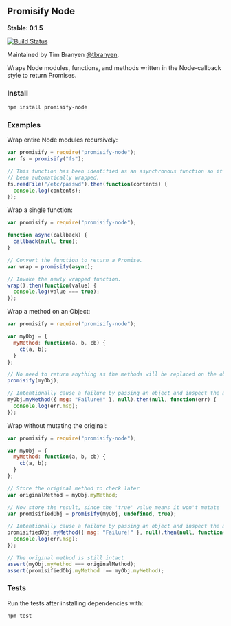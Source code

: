 Promisify Node
--------------

**Stable: 0.1.5** 

[![Build
Status](https://travis-ci.org/nodegit/promisify-node.png?branch=master)](https://travis-ci.org/nodegit/promisify-node)

Maintained by Tim Branyen [@tbranyen](http://twitter.com/tbranyen).

Wraps Node modules, functions, and methods written in the Node-callback style
to return Promises.

### Install ###

``` bash
npm install promisify-node
```

### Examples ###

Wrap entire Node modules recursively:

``` javascript
var promisify = require("promisify-node");
var fs = promisify("fs");

// This function has been identified as an asynchronous function so it has
// been automatically wrapped.
fs.readFile("/etc/passwd").then(function(contents) {
  console.log(contents);
});
```

Wrap a single function:

``` javascript
var promisify = require("promisify-node");

function async(callback) {
  callback(null, true);
}

// Convert the function to return a Promise.
var wrap = promisify(async);

// Invoke the newly wrapped function.
wrap().then(function(value) {
  console.log(value === true);
});
```

Wrap a method on an Object:

``` javascript
var promisify = require("promisify-node");

var myObj = {
  myMethod: function(a, b, cb) {
    cb(a, b);
  }
};

// No need to return anything as the methods will be replaced on the object.
promisify(myObj);

// Intentionally cause a failure by passing an object and inspect the message.
myObj.myMethod({ msg: "Failure!" }, null).then(null, function(err) {
  console.log(err.msg);
});
```

Wrap without mutating the original:
```javascript
var promisify = require("promisify-node");

var myObj = {
  myMethod: function(a, b, cb) {
    cb(a, b);
  }
};

// Store the original method to check later
var originalMethod = myObj.myMethod;

// Now store the result, since the 'true' value means it won't mutate 'myObj'.
var promisifiedObj = promisify(myObj, undefined, true);

// Intentionally cause a failure by passing an object and inspect the message.
promisifiedObj.myMethod({ msg: "Failure!" }, null).then(null, function(err) {
  console.log(err.msg);
});

// The original method is still intact
assert(myObj.myMethod === originalMethod);
assert(promisifiedObj.myMethod !== myObj.myMethod);
```

### Tests ###

Run the tests after installing dependencies with:

``` bash
npm test
```

